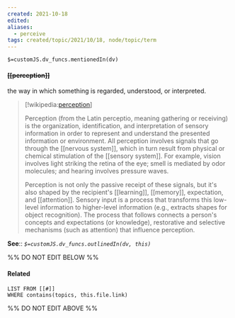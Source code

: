 ```yaml
---
created: 2021-10-18
edited: 
aliases:
  - perceive
tags: created/topic/2021/10/18, node/topic/term
---
```

`$=customJS.dv_funcs.mentionedIn(dv)`

#### <s class="topic-title">[[perception]]</s> 

the way in which something is regarded, understood, or interpreted. 

> [!wikipedia:[perception](https://en.wikipedia.org/wiki/Perception)]
> 
> Perception (from the Latin perceptio, meaning gathering or receiving) is the organization, identification, and interpretation of sensory information in order to represent and understand the presented information or environment. All perception involves signals that go through the [[nervous system]], which in turn result from physical or chemical stimulation of the [[sensory system]]. For example, vision involves light striking the retina of the eye; smell is mediated by odor molecules; and hearing involves pressure waves. 
> 
> Perception is not only the passive receipt of these signals, but it's also shaped by the recipient's [[learning]], [[memory]], expectation, and [[attention]]. Sensory input is a process that transforms this low-level information to higher-level information (e.g., extracts shapes for object recognition). The process that follows connects a person's concepts and expectations (or knowledge), restorative and selective mechanisms (such as attention) that influence perception.

**See**::
*`$=customJS.dv_funcs.outlinedIn(dv, this)`*

%% DO NOT EDIT BELOW %%

#### Related 

```dataview
LIST FROM [[#]]
WHERE contains(topics, this.file.link)
```
%% DO NOT EDIT ABOVE %%

